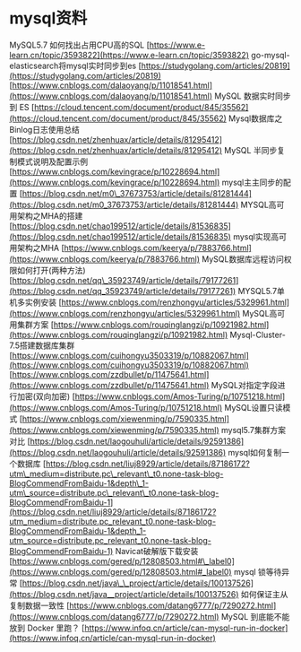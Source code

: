 # mysql资料
MySQL5.7 如何找出占用CPU高的SQL
[https://www.e-learn.cn/topic/3593822](https://www.e-learn.cn/topic/3593822)
go-mysql-elasticsearch将mysql实时同步到es
[https://studygolang.com/articles/20819](https://studygolang.com/articles/20819)
[https://www.cnblogs.com/dalaoyang/p/11018541.html](https://www.cnblogs.com/dalaoyang/p/11018541.html)
MySQL 数据实时同步到 ES
[https://cloud.tencent.com/document/product/845/35562](https://cloud.tencent.com/document/product/845/35562)
Mysql数据库之Binlog日志使用总结
[https://blog.csdn.net/zhenhuax/article/details/81295412](https://blog.csdn.net/zhenhuax/article/details/81295412)
MySQL 半同步复制模式说明及配置示例
[https://www.cnblogs.com/kevingrace/p/10228694.html](https://www.cnblogs.com/kevingrace/p/10228694.html)
mysql主主同步的配置
[https://blog.csdn.net/m0\_37673753/article/details/81281444](https://blog.csdn.net/m0_37673753/article/details/81281444)
MYSQL高可用架构之MHA的搭建
[https://blog.csdn.net/chao199512/article/details/81536835](https://blog.csdn.net/chao199512/article/details/81536835)
mysql实现高可用架构之MHA
[https://www.cnblogs.com/keerya/p/7883766.html](https://www.cnblogs.com/keerya/p/7883766.html)
MySQL数据库远程访问权限如何打开(两种方法)
[https://blog.csdn.net/qq\_35923749/article/details/79177261](https://blog.csdn.net/qq_35923749/article/details/79177261)
MYSQL5.7单机多实例安装
[https://www.cnblogs.com/renzhongyu/articles/5329961.html](https://www.cnblogs.com/renzhongyu/articles/5329961.html)
MySQL高可用集群方案
[https://www.cnblogs.com/rouqinglangzi/p/10921982.html](https://www.cnblogs.com/rouqinglangzi/p/10921982.html)
Mysql-Cluster-7.5搭建数据库集群
[https://www.cnblogs.com/cuihongyu3503319/p/10882067.html](https://www.cnblogs.com/cuihongyu3503319/p/10882067.html)
[https://www.cnblogs.com/zzdbullet/p/11475641.html](https://www.cnblogs.com/zzdbullet/p/11475641.html)
MySQL对指定字段进行加密(双向加密)
[https://www.cnblogs.com/Amos-Turing/p/10751218.html](https://www.cnblogs.com/Amos-Turing/p/10751218.html)
MySQL设置只读模式
[https://www.cnblogs.com/xiewenming/p/7590335.html](https://www.cnblogs.com/xiewenming/p/7590335.html)
mysql5.7集群方案对比
[https://blog.csdn.net/laogouhuli/article/details/92591386](https://blog.csdn.net/laogouhuli/article/details/92591386)
mysql如何复制一个数据库
[https://blog.csdn.net/liuj8929/article/details/87186172?utm\_medium=distribute.pc\_relevant\_t0.none-task-blog-BlogCommendFromBaidu-1&depth\_1-utm\_source=distribute.pc\_relevant\_t0.none-task-blog-BlogCommendFromBaidu-1](https://blog.csdn.net/liuj8929/article/details/87186172?utm_medium=distribute.pc_relevant_t0.none-task-blog-BlogCommendFromBaidu-1&depth_1-utm_source=distribute.pc_relevant_t0.none-task-blog-BlogCommendFromBaidu-1)
Navicat破解版下载安装
[https://www.cnblogs.com/gered/p/12808503.html#\_label0](https://www.cnblogs.com/gered/p/12808503.html#_label0)
mysql 锁等待异常
[https://blog.csdn.net/java\_\_project/article/details/100137526](https://blog.csdn.net/java__project/article/details/100137526)
如何保证主从复制数据一致性
[https://www.cnblogs.com/datang6777/p/7290272.html](https://www.cnblogs.com/datang6777/p/7290272.html)
MySQL 到底能不能放到 Docker 里跑？
[https://www.infoq.cn/article/can-mysql-run-in-docker](https://www.infoq.cn/article/can-mysql-run-in-docker)

